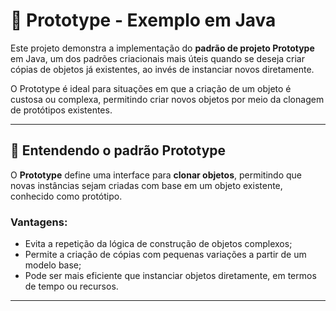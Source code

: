 # 🧬 Prototype - Exemplo em Java

Este projeto demonstra a implementação do **padrão de projeto Prototype** em Java, um dos padrões criacionais mais úteis quando se deseja criar cópias de objetos já existentes, ao invés de instanciar novos diretamente.

O Prototype é ideal para situações em que a criação de um objeto é custosa ou complexa, permitindo criar novos objetos por meio da clonagem de protótipos existentes.

---

## 🧠 Entendendo o padrão Prototype

O **Prototype** define uma interface para **clonar objetos**, permitindo que novas instâncias sejam criadas com base em um objeto existente, conhecido como protótipo.

### Vantagens:
- Evita a repetição da lógica de construção de objetos complexos;
- Permite a criação de cópias com pequenas variações a partir de um modelo base;
- Pode ser mais eficiente que instanciar objetos diretamente, em termos de tempo ou recursos.

---

                    